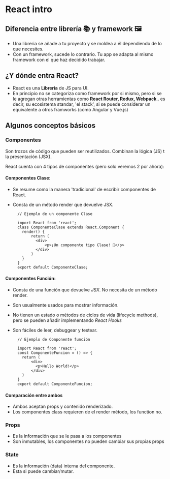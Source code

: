 # React intro

## Diferencia entre librería 📚 y framework 🖼️

* Una libreria se añade a tu proyecto y se moldea a él dependiendo de lo que necesites. 
* Con un framework, sucede lo contrario. Tu app se adapta al mismo framework con el que haz decidido trabajar.

## ¿Y dónde entra React?

* React es una **Libreria** de JS para UI. 
* En principio no se categoriza como framework por si mismo, pero si se le agregan otras herramientas como **React Router, Redux, Webpack**.. es decir, su ecosistema standar, 'el stack', si se puede considerar un equivalente a otros framworks (como Angular y Vue.js)

## Algunos conceptos básicos

### Componentes

Son trozos de código que pueden ser reutilizados. Combinan la lógica (JS) t la presentación (JSX).

React cuenta con 4 tipos de componentes (pero solo veremos 2 por ahora):

#### Componentes Clase:

* Se resume como la manera 'tradicional' de escribir componentes de React.
* Consta de un método render que devuelve JSX.

        // Ejemplo de un componente Clase
        
        import React from 'react';
        class ComponenteClase extends React.Component {
          render() {
              return (
                <div>
                    <p>¡Un componente tipo Clase! 💃</p>
                </div>
              )
          }
        }
        export default ComponenteClase;

#### Componentes Función:

* Consta de una función que devuelve *JSX*. No necesita de un método render.
* Son usualmente usados para mostrar información.
* No tienen un estado o métodos de ciclos de vida (lifecycle methods), pero se pueden añadir implementando *React Hooks*
* Son fáciles de leer, debuggear y testear.

        // Ejemplo de Conponente función

        import React from 'react';
        const ComponenteFuncion = () => {
          return (
              <div>
                <p>Hello World!</p>
              </div>
          )
        }
        export default ComponenteFuncion;

#### Comparación entre ambos

* Ambos aceptan props y contenido renderizado.
* Los componentes class requieren de el render método, los function no.

### Props

* Es la información que se le pasa a los componentes
* Son inmutables, los componentes no pueden cambiar sus propias props

### State

* Es la información (data) interna del componente.
* Esta si puede cambiar/mutar.
